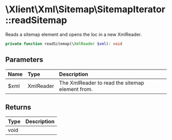 # \\Xlient\\Xml\\Sitemap\\SitemapIterator::readSitemap

Reads a sitemap element and opens the loc in a new XmlReader.

```php
private function readSitemap(\XmlReader $xml): void
```

## Parameters

| Name | Type | Description |
| :--- | :--- | :--- |
| $xml | XmlReader | The XmlReader to read the sitemap element from. |

## Returns

| Type | Description |
| :--- | :--- |
| void |  |